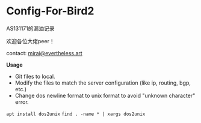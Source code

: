 # Config-For-Bird2

AS131171的漏油记录

欢迎各位大佬peer！

contact: mirai@evertheless.art

**Usage**

- Git files to local.
- Modify the files to match the server configuration (like ip, routing, bgp, etc.)
- Change dos newline format to unix format to avoid "unknown character" error.

`
apt install dos2unix
`
`
find . -name * | xargs dos2unix
`
